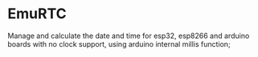 # EmuRTC
Manage and calculate the date and time for esp32, esp8266 and arduino boards with no clock support, using arduino internal millis function;
